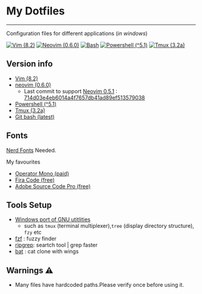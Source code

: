 # My Dotfiles

---

Configuration files for different applications (_in windows_)

[![Vim (8.2)](https://img.shields.io/badge/VIM-%2311AB00.svg?&style=for-the-badge&logo=vim&logoColor=white)](https://www.vim.org/)
[![Neovim (0.6.0)](https://img.shields.io/badge/NeoVim-%2357A143.svg?&style=for-the-badge&logo=neovim&logoColor=white)](https://neovim.io/)
[![Bash](https://img.shields.io/badge/Shell_Script-121011?style=for-the-badge&logo=gnu-bash&logoColor=white)](https://www.gnu.org/software/bash/)
[![Powershell (^5.1)](https://img.shields.io/badge/PowerShell-5391FE?style=for-the-badge&logo=PowerShell&logoColor=white)](https://docs.microsoft.com/en-us/powershell/)
[![Tmux (3.2a)](https://img.shields.io/badge/tmux-1BB91F?style=for-the-badge&logo=tmux&logoColor=white)](https://github.com/tmux/tmux)

## Version info

- [Vim (8.2)](https://www.vim.org/vim-8.2-released.php)
- [neovim (0.6.0)](https://github.com/neovim/neovim/releases/tag/v0.6.0jj)
  - Last commit to support [Neovim 0.5.1](https://github.com/neovim/neovim/releases/tag/v0.6.0jj) : [714d03e4eb6014a4f7657db41ad89ef513579038](https://github.com/PrashanthaTP/dotfiles/tree/714d03e4eb6014a4f7657db41ad89ef513579038)
- [Powershell (^5.1)](https://docs.microsoft.com/en-us/powershell/scripting/overview?view=powershell-5.1)
- [Tmux (3.2a)](https://github.com/tmux/tmux/releases/tag/3.2a) 
- [Git bash (latest)](https://git-scm.com/downloads) 

## Fonts

[Nerd Fonts](https://www.nerdfonts.com/) Needed.

My favourites

- [Operator Mono (paid)](https://www.typography.com/fonts/operator/styles)
- [Fira Code (free)](https://github.com/tonsky/FiraCode)
- [Adobe Source Code Pro (free)](https://github.com/adobe-fonts/source-code-pro)

## Tools Setup

- [Windows port of GNU utitlities](https://packages.msys2.org/queue)
  - such as `tmux` (terminal multiplexer),`tree` (display directory structure),
    `fzy` etc
- [fzf](https://github.com/junegunn/fzf) : fuzzy finder
- [ripgrep](https://github.com/BurntSushi/ripgrep): seartch tool | grep faster
- [bat](https://github.com/sharkdp/bat) : cat clone with wings

## Warnings ⚠

- Many files have hardcoded paths.Please verify once before using it.
